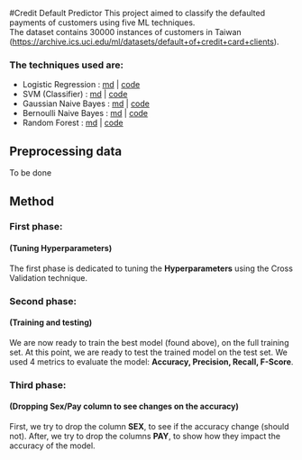 #Credit Default Predictor
This project aimed to classify the defaulted payments of customers using five ML techniques.  
The dataset contains 30000 instances of customers in Taiwan (https://archive.ics.uci.edu/ml/datasets/default+of+credit+card+clients).

### The techniques used are:
- Logistic Regression : [md](logistic_regression.md) | [code](logistic_regression.py)
- SVM (Classifier) : [md](svm.md) | [code](svm.py)
- Gaussian Naive Bayes : [md](naive_bayes.md) | [code](naive_bayes.py)
- Bernoulli Naive Bayes : [md](naive_bayes.md) | [code](naive_bayes.py)
- Random Forest : [md](random_forest.md) | [code](random_forest.py)

## Preprocessing data
To be done

## Method

### First phase:
#### (Tuning Hyperparameters)
The first phase is dedicated to tuning the **Hyperparameters** using the
Cross Validation technique. 

### Second phase:
#### (Training and testing)
We are now ready to train the best model (found above), on the full training
set.
At this point, we are ready to test the trained model on the test set. We used 4 metrics
to evaluate the model: **Accuracy, Precision, Recall, F-Score**.

### Third phase:
#### (Dropping Sex/Pay column to see changes on the accuracy)
First, we try to drop the column **SEX**, to see if the accuracy change (should not).
After, we try to drop the columns **PAY**, to show how they impact the accuracy of the model.
